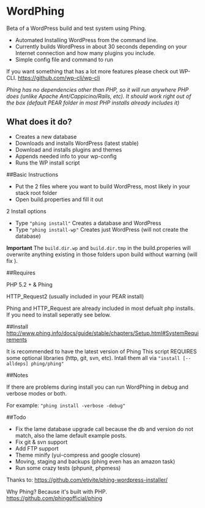 WordPhing
=========

Beta of a WordPress build and test system using Phing.

- Automated Installing WordPress from the command line.
- Currently builds WordPress in about 30 seconds depending on your Internet connection and how many plugins you include.
- Simple config file and command to run

If you want something that has a lot more features please check out WP-CLI.
https://github.com/wp-cli/wp-cli

*Phing has no dependencies other than PHP, so it will run anywhere PHP does (unlike Apache Ant/Cappicino/Rails, etc). It should work right out of the box (default PEAR folder in most PHP installs already includes it)*


## What does it do?

- Creates a new database
- Downloads and installs WordPress (latest stable)
- Download and installs plugins and themes
- Appends needed info to your wp-config
- Runs the WP install script


##Basic Instructions

- Put the 2 files where you want to build WordPress, most likely in your stack root folder
- Open build.properties and fill it out

2 Install options
- Type `"phing install"`    Creates a database and WordPress
- Type `"phing install-wp"` Creates just WordPress (will not create the database)

**Important** The `build.dir.wp` and `build.dir.tmp` in the build.properies will overwrite anything existing in those folders upon build without warning (will fix ).

##Requires

PHP 5.2 + & Phing

HTTP_Request2 (usually included in your PEAR install)

Phing and HTTP_Request are already included in most defualt php installs. If you need to install seperatly see below.


##Install
http://www.phing.info/docs/guide/stable/chapters/Setup.html#SystemRequirements

It is recommended to have the latest version of Phing
This script REQUIRES some optional libraries (http, git, svn, etc).
Intall them all via `"install [--alldeps] phing/phing"`


##Notes

If there are problems during install you can run WordPhing in debug and verbose modes or both.

For example: `"phing install -verbose -debug"`

##Todo

- Fix the lame database upgrade call because the db and version do not match, also the lame default example posts.
- Fix git & svn support
- Add FTP support
- Theme minify (yui-compress and google closure)
- Moving, staging and backups (phing even has an amazon task)
- Run some crazy tests (phpunit, phpmess)


Thanks to: https://github.com/etivite/phing-wordpress-installer/ 

Why Phing? Because it's built with PHP.
https://github.com/phingofficial/phing






